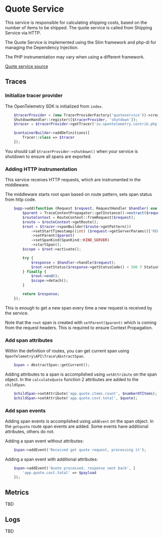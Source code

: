 # Quote Service

This service is responsible for calculating shipping costs, based on
the number of items to be shipped. The quote service is called from
Shipping Service via HTTP.

The Quote Service is implemented using the Slim framework and
php-di for managing the Dependency Injection.

The PHP instrumentation may vary when using a different framework.

[Quote service source](../../src/quoteservice/)

## Traces

### Initialize tracer provider

The OpenTelemetry SDK is initialized from `index`.

```php
    $tracerProvider = (new TracerProviderFactory('quoteservice'))->create();
    ShutdownHandler::register([$tracerProvider, 'shutdown']);
    $tracer = $tracerProvider->getTracer('io.opentelemetry.contrib.php');

    $containerBuilder->addDefinitions([
        Tracer::class => $tracer
    ]);
```

You should call `$tracerProvider->shutdown()` when your service is shutdown to
ensure all spans are exported.

### Adding HTTP instrumentation

This service receives HTTP requests, which are instrumented in the middleware.

The middleware starts root span based on route pattern, sets span status
from http code.

```php
    $app->add(function (Request $request, RequestHandler $handler) use ($tracer) {
        $parent = TraceContextPropagator::getInstance()->extract($request->getHeaders());
        $routeContext = RouteContext::fromRequest($request);
        $route = $routeContext->getRoute();
        $root = $tracer->spanBuilder($route->getPattern())
            ->setStartTimestamp((int) ($request->getServerParams()['REQUEST_TIME_FLOAT'] * 1e9))
            ->setParent($parent)
            ->setSpanKind(SpanKind::KIND_SERVER)
            ->startSpan();
        $scope = $root->activate();

        try {
            $response = $handler->handle($request);
            $root->setStatus($response->getStatusCode() < 500 ? StatusCode::STATUS_OK : StatusCode::STATUS_ERROR);
        } finally {
            $root->end();
            $scope->detach();
        }

        return $response;
    });
```

This is enough to get a new span every time a new request is received by the service.

Note that the `root` span is created with `setParent($parent)` which is coming from
the request headers. This is required to ensure Context Propagation.

### Add span attributes

Within the definition of routes, you can get current span using
`OpenTelemetry\API\Trace\AbstractSpan`.

```php
    $span = AbstractSpan::getCurrent();
```

Adding attributes to a span is accomplished using `setAttribute` on the span
object. In the `calculateQuote` function 2 attributes are added to the `childSpan`.

```php
    $childSpan->setAttribute('app.quote.items.count', $numberOfItems);
    $childSpan->setAttribute('app.quote.cost.total', $quote);
```

### Add span events

Adding span events is accomplished using `addEvent` on the span object. In the
`getquote` route span events are added. Some events have
additional attributes, others do not.

Adding a span event without attributes:

```php
    $span->addEvent('Received get quote request, processing it');
```

Adding a span event with additional attributes:

```php
    $span->addEvent('Quote processed, response sent back', [
        'app.quote.cost.total' => $payload
    ]);
```

## Metrics

TBD

## Logs

TBD
